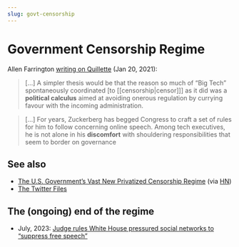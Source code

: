 ```yaml
---
slug: govt-censorship
---
```


# Government Censorship Regime

Allen Farrington [writing on Quillette](https://quillette.com/2021/01/20/big-tech-and-regulation-a-response-to-the-quillette-editors/) (Jan 20, 2021):

> [...] A simpler thesis would be that the reason so much of “Big Tech” spontaneously coordinated [to [[censorship|censor]]] as it did was a **political calculus** aimed at avoiding onerous regulation by currying favour with the incoming administration.

> [...] For years, Zuckerberg has begged Congress to craft a set of rules for him to follow concerning online speech. Among tech executives, he is not alone in his **discomfort** with shouldering responsibilities that seem to border on governance

## See also

* [The U.S. Government’s Vast New Privatized Censorship Regime](https://archive.ph/KSkDY) (via [HN](https://news.ycombinator.com/item?id=32938305))
* [The Twitter Files](https://www.racket.news/p/capsule-summaries-of-all-twitter)

## The (ongoing) end of the regime

- July, 2023: [Judge rules White House pressured social networks to “suppress free speech”](https://news.ycombinator.com/item?id=36614678)
